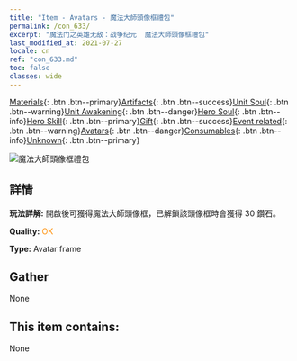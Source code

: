 ```yaml
---
title: "Item - Avatars - 魔法大師頭像框禮包"
permalink: /con_633/
excerpt: "魔法门之英雄无敌：战争纪元  魔法大師頭像框禮包"
last_modified_at: 2021-07-27
locale: cn
ref: "con_633.md"
toc: false
classes: wide
---
```

 [Materials](/ItemsCN/){: .btn .btn--primary}[Artifacts](/ItemsCN/Artifacts/){: .btn .btn--success}[Unit Soul](/ItemsCN/UnitSoul/){: .btn .btn--warning}[Unit Awakening](/ItemsCN/UnitAwakening/){: .btn .btn--danger}[Hero Soul](/ItemsCN/HeroSoul/){: .btn .btn--info}[Hero Skill](/ItemsCN/HeroSkill/){: .btn .btn--primary}[Gift](/ItemsCN/Gift/){: .btn .btn--success}[Event related](/ItemsCN/Events/){: .btn .btn--warning}[Avatars](/ItemsCN/Avatars/){: .btn .btn--danger}[Consumables](/ItemsCN/Consumables/){: .btn .btn--info}[Unknown](/ItemsCN/Unknown/){: .btn .btn--primary}

 ![魔法大師頭像框禮包](/images/a/avatarFrame_37.png)

## 詳情
 **玩法詳解:** 開啟後可獲得魔法大師頭像框，已解鎖該頭像框時會獲得 30 鑽石。

 **Quality:** <span style="color: #FF8C00">OK</span>

 **Type:** Avatar frame

## Gather

  None

## This item contains:

  None

